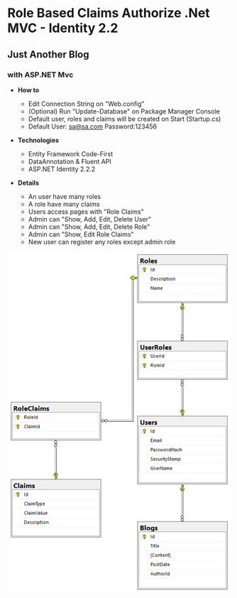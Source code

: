 # Role Based Claims Authorize .Net MVC - Identity 2.2
## Just Another Blog
### with ASP.NET Mvc

- **How to**
    - Edit Connection String on "Web.config"
    - (Optional) Run "Update-Database" on Package Manager Console
    - Default user, roles and claims will be created on Start (Startup.cs)
    - Default User: sa@sa.com Password:123456

- **Technologies** 
	- Entity Framework Code-First
	- DataAnnotation & Fluent API
	- ASP.NET Identity 2.2.2

- **Details**
	- An user have many roles
	- A role have many claims
	- Users access pages with "Role Claims"
	- Admin can "Show, Add, Edit, Delete User"
	- Admin can "Show, Add, Edit, Delete Role"
	- Admin can "Show, Edit Role Claims"
	- New user can register any roles except admin role

![blog](/images/images01.png)